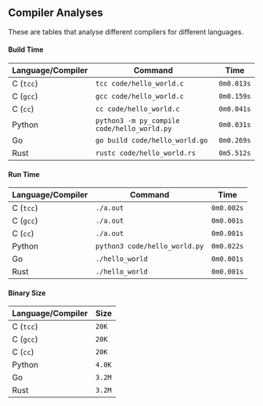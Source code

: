 ## Compiler Analyses

<!-- Please edit the `README.md.tmpl` file instead of the `README.md` -->

These are tables that analyse different compilers for different languages.

#### Build Time

|Language/Compiler|Command|Time|
|-----------------|-------|----|
|C (`tcc`)|`tcc code/hello_world.c`|`0m0.013s`|
|C (`gcc`)|`gcc code/hello_world.c`|`0m0.159s`|
|C (`cc`)|`cc code/hello_world.c`|`0m0.041s`|
|Python|`python3 -m py_compile code/hello_world.py`|`0m0.031s`|
|Go|`go build code/hello_world.go`|`0m0.269s`|
|Rust|`rustc code/hello_world.rs`|`0m5.512s`|

#### Run Time

|Language/Compiler|Command|Time|
|-----------------|-------|----|
|C (`tcc`)|`./a.out`|`0m0.002s`|
|C (`gcc`)|`./a.out`|`0m0.001s`|
|C (`cc`)|`./a.out`|`0m0.001s`|
|Python|`python3 code/hello_world.py`|`0m0.022s`|
|Go|`./hello_world`|`0m0.001s`|
|Rust|`./hello_world`|`0m0.001s`|

#### Binary Size

|Language/Compiler|Size|
|-----------------|----|
|C (`tcc`)|`20K`|
|C (`gcc`)|`20K`|
|C (`cc`)|`20K`|
|Python|`4.0K`|
|Go|`3.2M`|
|Rust|`3.2M`|
